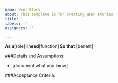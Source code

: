 ```yaml
---
name: User Story
about: This template is for creating user stories
title: ''
labels: ''
assignees: ''

---
```


**As a**[role]
**I need**[function]
**So that** [benefit]

###Details and Assumptions:
* [document what you know]

###Acceptance Criteria:
